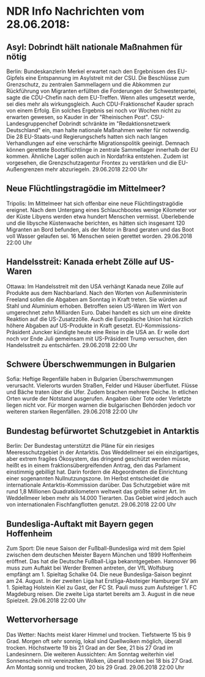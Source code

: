 # NDR Info Nachrichten vom 28.06.2018:


## Asyl: Dobrindt hält nationale Maßnahmen für nötig
Berlin:   Bundeskanzlerin Merkel erwartet nach den Ergebnissen des EU-Gipfels eine Entspannung im Asylstreit mit der CSU. Die Beschlüsse zum Grenzschutz, zu zentralen Sammellagern und die Abkommen zur Rückführung von Migranten erfüllten die Forderungen der Schwesterpartei, sagte die CDU-Chefin nach dem EU-Treffen. Wenn alles umgesetzt werde, sei dies mehr als wirkungsgleich. Auch CDU-Fraktionschef Kauder sprach von einem Erfolg. Ein solches Ergebnis sei noch vor Wochen nicht zu erwarten gewesen, so Kauder in der "Rheinischen Post". CSU-Landesgruppenchef Dobrindt schränkte im "Redaktionsnetzwerk Deutschland" ein, man halte nationale Maßnahmen weiter für notwendig. Die 28 EU-Staats-und Regierungschefs hatten sich nach langen Verhandlungen auf eine verschärfte Migrationspolitik geeinigt. Demnach können gerettete Bootsflüchtlinge in zentrale Sammellager innerhalb der EU kommen. Ähnliche Lager sollen auch in Nordafrika entstehen. Zudem ist vorgesehen, die Grenzschutzagentur Frontex zu verstärken und die EU-Außengrenzen mehr abzuriegeln. 29.06.2018 22:00 Uhr 

## Neue Flüchtlingstragödie im Mittelmeer?
Tripolis: Im Mittelmeer hat sich offenbar eine neue Flüchtlingstragödie ereignet. Nach dem Untergang eines Schlauchbootes wenige Kilometer vor der Küste Libyens werden etwa hundert Menschen vermisst. Überlebende und die libysche Küstenwache berichten, es hätten sich insgesamt 120 Migranten an Bord befunden, als der Motor in Brand geraten und das Boot voll Wasser gelaufen sei. 16 Menschen seien gerettet worden. 29.06.2018 22:00 Uhr 

## Handelsstreit: Kanada erhebt Zölle auf US-Waren
Ottawa: Im Handelsstreit mit den USA verhängt Kanada neue Zölle auf Produkte aus dem Nachbarland. Nach den Worten von Außenministerin Freeland sollen die Abgaben am Sonntag in Kraft treten. Sie würden auf Stahl und Aluminium erhoben. Betroffen seien US-Waren im Wert von umgerechnet zehn Milliarden Euro. Dabei handelt es sich um eine direkte Reaktion auf die US-Zusatzzölle. Auch die Europäische Union hat kürzlich höhere Abgaben auf US-Produkte in Kraft gesetzt. EU-Kommissions-Präsident Juncker kündigte heute eine Reise in die USA an. Er wolle dort noch vor Ende Juli gemeinsam mit US-Präsident Trump versuchen, den Handelsstreit zu entschärfen. 29.06.2018 22:00 Uhr 

## Schwere Überschwemmungen in Bulgarien
Sofia:    Heftige Regenfälle haben in Bulgarien Überschwemmungen verursacht. Vielerorts wurden Straßen, Felder und Häuser überflutet. Flüsse und Bäche traten über die Ufer. Zudem brachen mehrere Deiche. In etlichen Orten wurde der Notstand ausgerufen. Angaben über Tote oder Verletzte liegen nicht vor. Für morgen warnen die bulgarischen Behörden jedoch vor weiteren starken Regenfällen. 29.06.2018 22:00 Uhr 

## Bundestag befürwortet Schutzgebiet in Antarktis
Berlin: Der Bundestag unterstützt die Pläne für ein riesiges Meeresschutzgebiet in der Antarktis. Das Weddellmeer sei ein einzigartiges, aber extrem fragiles Ökosystem, das dringend geschützt werden müsse, heißt es in einem fraktionsübergreifenden Antrag, den das Parlament einstimmig gebilligt hat. Darin fordern die Abgeordneten die Einrichtung einer sogenannten Nullnutzungszone. Im Herbst entscheidet die internationale Antarktis-Kommission darüber. Das Schutzgebiet wäre mit rund 1,8 Millionen Quadratkilometern weltweit das größte seiner Art. Im Weddellmeer leben mehr als 14.000 Tierarten. Das Gebiet wird jedoch auch von internationalen Fischfangflotten genutzt. 29.06.2018 22:00 Uhr 

## Bundesliga-Auftakt mit Bayern gegen Hoffenheim
Zum Sport: Die neue Saison der Fußball-Bundesliga wird mit dem Spiel zwischen dem deutschen Meister Bayern München und 1899 Hoffenheim eröffnet. Das hat die Deutsche Fußball-Liga bekanntgegeben. Hannover 96 muss zum Auftakt bei Werder Bremen antreten, der VfL Wolfsburg empfängt am 1. Spieltag Schalke 04. Die neue Bundesliga-Saison beginnt am 24. August. In der zweiten Liga hat Erstliga-Absteiger Hamburger SV am 1. Spieltag Holstein Kiel zu Gast, der FC St. Pauli muss zum Aufsteiger 1. FC Magdeburg reisen. Die zweite Liga startet bereits am 3. August in die neue Spielzeit. 29.06.2018 22:00 Uhr 

## Wettervorhersage
Das Wetter:
Nachts meist klarer Himmel und trocken. Tiefstwerte 15 bis 9 Grad. Morgen oft sehr sonnig, lokal sind Quellwolken möglich, überall trocken. Höchstwerte 19 bis 21 Grad an der See, 21 bis 27 Grad im Landesinnern. Die weiteren Aussichten: Am Sonntag weiterhin viel Sonnenschein mit vereinzelten Wolken, überall trocken bei 18 bis 27 Grad. Am Montag sonnig und trocken, 20 bis 29 Grad. 29.06.2018 22:00 Uhr 
